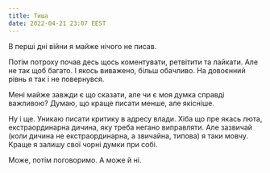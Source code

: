 ```yaml
---
title: Тиша
date: 2022-04-21 23:07 EEST
---
```


В перші дні війни я майже нічого не писав.

Потім потроху почав десь щось коментувати, ретвітити та лайкати. Але не так щоб багато. І якось виважено, більш обачливо. На довоєнний рівнь я так і не повернувся.

Мені майже завжди є що сказати, але чи є моя думка справді важливою? Думаю, що краще писати менше, але якісніше.

Ну і ще. Уникаю писати критику в адресу влади. Хіба що пре якась люта, екстраординарна дичина, яку треба негано виправляти. Але зазвичай (коли дичина не екстраординарна, а звичайна, типова) я таки мовчу. Краще я залишу свої чорні думки при собі.

Може, потім поговоримо. А може й ні.
